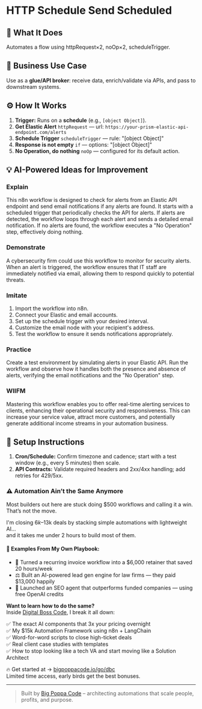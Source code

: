 # HTTP Schedule Send Scheduled
  ## 🚀 What It Does
  Automates a flow using httpRequest×2, noOp×2, scheduleTrigger.
  
  ## 💼 Business Use Case
  Use as a **glue/API broker**: receive data, enrich/validate via APIs, and pass to downstream systems.
  
  ## ⚙️ How It Works
  1. **Trigger:** Runs on a **schedule** (e.g., `[object Object]`).
  2. **Get Elastic Alert** `httpRequest` — url: `https://your-prism-elastic-api-endpoint.com/alerts`
3. **Schedule Trigger** `scheduleTrigger` — rule: "[object Object]"
4. **Response is not empty** `if` — options: "[object Object]"
5. **No Operation, do nothing** `noOp` — configured for its default action.
  
  ## 💡 AI-Powered Ideas for Improvement
  ### Explain
This n8n workflow is designed to check for alerts from an Elastic API endpoint and send email notifications if any alerts are found. It starts with a scheduled trigger that periodically checks the API for alerts. If alerts are detected, the workflow loops through each alert and sends a detailed email notification. If no alerts are found, the workflow executes a "No Operation" step, effectively doing nothing.

### Demonstrate
A cybersecurity firm could use this workflow to monitor for security alerts. When an alert is triggered, the workflow ensures that IT staff are immediately notified via email, allowing them to respond quickly to potential threats.

### Imitate
1. Import the workflow into n8n.
2. Connect your Elastic and email accounts.
3. Set up the schedule trigger with your desired interval.
4. Customize the email node with your recipient's address.
5. Test the workflow to ensure it sends notifications appropriately.

### Practice
Create a test environment by simulating alerts in your Elastic API. Run the workflow and observe how it handles both the presence and absence of alerts, verifying the email notifications and the "No Operation" step.

### WIIFM
Mastering this workflow enables you to offer real-time alerting services to clients, enhancing their operational security and responsiveness. This can increase your service value, attract more customers, and potentially generate additional income streams in your automation business.
  
  ## 🔧 Setup Instructions
  1. **Cron/Schedule:** Confirm timezone and cadence; start with a test window (e.g., every 5 minutes) then scale.
2. **API Contracts:** Validate required headers and 2xx/4xx handling; add retries for 429/5xx.
  
### ⚠️ Automation Ain’t the Same Anymore

Most builders out here are stuck doing $500 workflows and calling it a win.  
That’s not the move.  

I'm closing $6k–$13k deals by stacking simple automations with lightweight AI...  
and it takes me under 2 hours to build most of them.

#### 🧠 Examples From My Own Playbook:
- 🔁 Turned a recurring invoice workflow into a $6,000 retainer that saved 20 hours/week  
- ⚖️ Built an AI-powered lead gen engine for law firms — they paid $13,000 happily  
- 🚀 Launched an SEO agent that outperforms funded companies — using free OpenAI credits  

**Want to learn how to do the same?**  
Inside [Digital Boss Code](https://bigpoppacode.io/go/dbc), I break it all down:

✅ The exact AI components that 3x your pricing overnight  
✅ My $15k Automation Framework using n8n + LangChain  
✅ Word-for-word scripts to close high-ticket deals  
✅ Real client case studies with templates  
✅ How to stop looking like a tech VA and start moving like a Solution Architect  

🔥 Get started at → [bigpoppacode.io/go/dbc](https://bigpoppacode.io/go/dbc)  
Limited time access, early birds get the best bonuses.

---
> Built by [Big Poppa Code](https://bigpoppacode.io) – architecting automations that scale people, profits, and purpose.
  